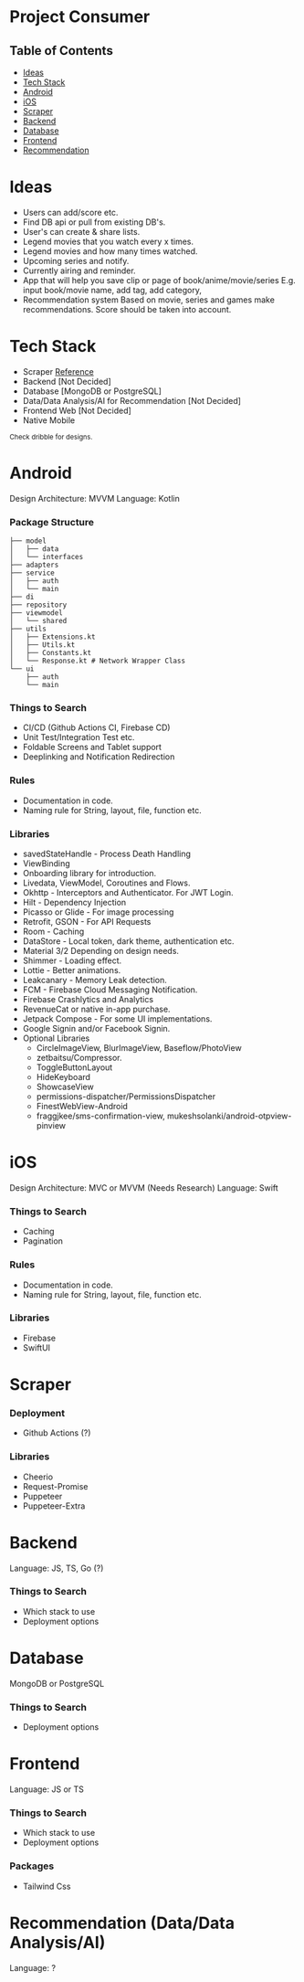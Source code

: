 # Project Consumer

## Table of Contents
- [Ideas](#Ideas)
- [Tech Stack](#Tech-Stack)
- [Android](#Android)
- [iOS](#iOS)
- [Scraper](#Scraper)
- [Backend](#Backend)
- [Database](#Database)
- [Frontend](#Frontend)
- [Recommendation](#Recommendation)

# Ideas
- Users can add/score etc.
- Find DB api or pull from existing DB's.
- User's can create & share lists.
- Legend movies that you watch every x times.
- Legend movies and how many times watched.
- Upcoming series and notify.
- Currently airing and reminder.
- App that will help you save clip or page of book/anime/movie/series
  E.g. input book/movie name, add tag, add category, 
- Recommendation system
  Based on movie, series and games make recommendations. Score should be taken into account.

# Tech Stack
- Scraper [Reference](https://github.com/MrNtlu/Asset-Scraper)
- Backend [Not Decided]
- Database [MongoDB or PostgreSQL]
- Data/Data Analysis/AI for Recommendation [Not Decided]
- Frontend Web [Not Decided]
- Native Mobile

<sub>Check dribble for designs.</sup>

# Android

Design Architecture: MVVM
Language: Kotlin
### Package Structure
```
├── model
│   ├── data
│   └── interfaces
├── adapters
├── service
│   ├── auth
│   └── main
├── di
├── repository
├── viewmodel
│   └── shared
├── utils
│   ├── Extensions.kt
│   ├── Utils.kt
│   ├── Constants.kt
│   └── Response.kt # Network Wrapper Class
└── ui
    ├── auth
    └── main
```

### Things to Search
- CI/CD (Github Actions CI, Firebase CD)
- Unit Test/Integration Test etc.
- Foldable Screens and Tablet support
- Deeplinking and Notification Redirection

### Rules
- Documentation in code.
- Naming rule for String, layout, file, function etc.

### Libraries
- savedStateHandle - Process Death Handling
- ViewBinding
- Onboarding library for introduction.
- Livedata, ViewModel, Coroutines and Flows.
- Okhttp - Interceptors and Authenticator. For JWT Login.
- Hilt - Dependency Injection
- Picasso or Glide - For image processing
- Retrofit, GSON - For API Requests
- Room - Caching
- DataStore - Local token, dark theme, authentication etc.
- Material 3/2 Depending on design needs.
- Shimmer - Loading effect.
- Lottie - Better animations.
- Leakcanary - Memory Leak detection.
- FCM - Firebase Cloud Messaging Notification.
- Firebase Crashlytics and Analytics
- RevenueCat or native in-app purchase.
- Jetpack Compose - For some UI implementations.
- Google Signin and/or Facebook Signin.
- Optional Libraries
    - CircleImageView, BlurImageView, Baseflow/PhotoView
    - zetbaitsu/Compressor.
    - ToggleButtonLayout
    - HideKeyboard
    - ShowcaseView
    - permissions-dispatcher/PermissionsDispatcher
    - FinestWebView-Android
    - fraggjkee/sms-confirmation-view, mukeshsolanki/android-otpview-pinview

# iOS

Design Architecture: MVC or MVVM (Needs Research)
Language: Swift

### Things to Search
- Caching
- Pagination

### Rules
- Documentation in code.
- Naming rule for String, layout, file, function etc.

### Libraries
- Firebase
- SwiftUI

# Scraper

### Deployment
- Github Actions (?)

### Libraries
- Cheerio
- Request-Promise
- Puppeteer
- Puppeteer-Extra 

# Backend

Language: JS, TS, Go (?)

### Things to Search
- Which stack to use
- Deployment options

# Database

MongoDB or PostgreSQL

### Things to Search
- Deployment options

# Frontend

Language: JS or TS

### Things to Search
- Which stack to use
- Deployment options

### Packages
- Tailwind Css

# Recommendation (Data/Data Analysis/AI)

Language: ?


